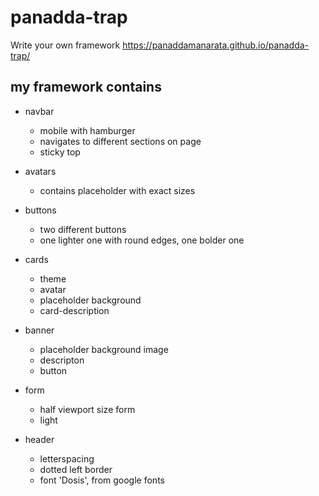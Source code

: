 # panadda-trap
Write your own framework
https://panaddamanarata.github.io/panadda-trap/




## my framework contains 
* navbar
    * mobile with hamburger 
    * navigates to different sections on page
    * sticky top

* avatars
    * contains placeholder with exact sizes

* buttons
    * two different buttons 
    * one lighter one with round edges, one bolder one

* cards
    * theme
    * avatar
    * placeholder background
    * card-description


* banner
    * placeholder background image 
    * descripton
    * button
    

* form 
  * half viewport size form 
  * light 
  
  
* header
  * letterspacing
  * dotted left border 
  * font 'Dosis', from google fonts 




